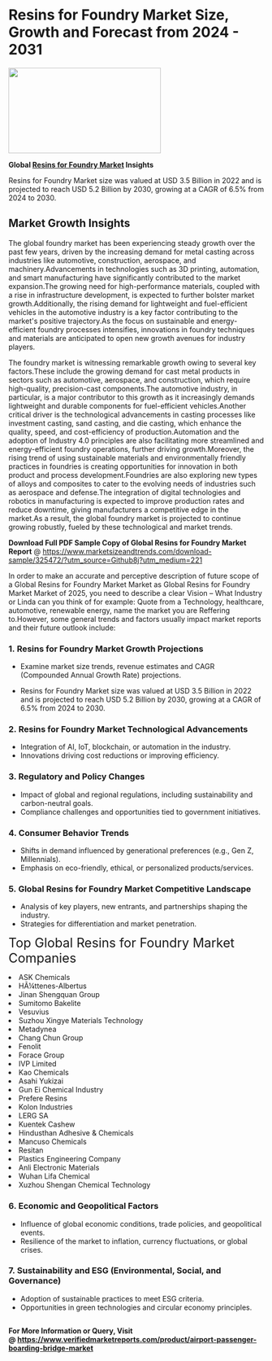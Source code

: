 <H1>Resins for Foundry Market Size, Growth and Forecast from 2024 - 2031</H1><img class="aligncenter size-medium wp-image-584254" src="https://thirdeyenews.in/wp-content/uploads/2024/09/Global-Market-Research-300x168.jpeg" alt="" width="300" height="168" /><p><strong>Global&nbsp;<a href="https://www.marketsizeandtrends.com/download-sample/325472/?utm_source=Github8j?utm_medium=221">Resins for Foundry Market</a> Insights</strong></p><p>Resins for Foundry Market size was valued at USD 3.5 Billion in 2022 and is projected to reach USD 5.2 Billion by 2030, growing at a CAGR of 6.5% from 2024 to 2030.</p><p><h2>Market Growth Insights</h2> <p>The global foundry market has been experiencing steady growth over the past few years, driven by the increasing demand for metal casting across industries like automotive, construction, aerospace, and machinery.Advancements in technologies such as 3D printing, automation, and smart manufacturing have significantly contributed to the market expansion.The growing need for high-performance materials, coupled with a rise in infrastructure development, is expected to further bolster market growth.Additionally, the rising demand for lightweight and fuel-efficient vehicles in the automotive industry is a key factor contributing to the market's positive trajectory.As the focus on sustainable and energy-efficient foundry processes intensifies, innovations in foundry techniques and materials are anticipated to open new growth avenues for industry players.</p> <p>The foundry market is witnessing remarkable growth owing to several key factors.These include the growing demand for cast metal products in sectors such as automotive, aerospace, and construction, which require high-quality, precision-cast components.The automotive industry, in particular, is a major contributor to this growth as it increasingly demands lightweight and durable components for fuel-efficient vehicles.Another critical driver is the technological advancements in casting processes like investment casting, sand casting, and die casting, which enhance the quality, speed, and cost-efficiency of production.Automation and the adoption of Industry 4.0 principles are also facilitating more streamlined and energy-efficient foundry operations, further driving growth.Moreover, the rising trend of using sustainable materials and environmentally friendly practices in foundries is creating opportunities for innovation in both product and process development.Foundries are also exploring new types of alloys and composites to cater to the evolving needs of industries such as aerospace and defense.The integration of digital technologies and robotics in manufacturing is expected to improve production rates and reduce downtime, giving manufacturers a competitive edge in the market.As a result, the global foundry market is projected to continue growing robustly, fueled by these technological and market trends.<p><span class=""><strong>Download Full PDF Sample Copy of Global Resins for Foundry Market Report</strong> @ <a href="https://www.marketsizeandtrends.com/download-sample/325472/?utm_source=Github8j?utm_medium=221" target="_blank">https://www.marketsizeandtrends.com/download-sample/325472/?utm_source=Github8j?utm_medium=221</a></span></p><p>In order to make an accurate and perceptive description of future scope of a Global&nbsp;Resins for Foundry Market Market as Global&nbsp;Resins for Foundry Market Market of 2025, you need to describe a clear Vision &ndash; What Industry or Linda can you think of for example: Quote from a Technology, healthcare, automotive, renewable energy, name the market you are Reffering to.However, some general trends and factors usually impact market reports and their future outlook include:</p><h3>1.&nbsp;<strong>Resins for Foundry Market Growth Projections</strong></h3><ul><li>Examine market size trends, revenue estimates and CAGR (Compounded Annual Growth Rate) projections.</li><li><p>Resins for Foundry Market size was valued at USD 3.5 Billion in 2022 and is projected to reach USD 5.2 Billion by 2030, growing at a CAGR of 6.5% from 2024 to 2030.</p></li></ul><h3>2.&nbsp;<strong>Resins for Foundry Market Technological Advancements</strong></h3><ul><li>Integration of AI, IoT, blockchain, or automation in the industry.</li><li>Innovations driving cost reductions or improving efficiency.</li></ul><h3>3.&nbsp;<strong>Regulatory and Policy Changes</strong></h3><ul><li>Impact of global and regional regulations, including sustainability and carbon-neutral goals.</li><li>Compliance challenges and opportunities tied to government initiatives.</li></ul><h3>4.&nbsp;<strong>Consumer Behavior Trends</strong></h3><ul><li>Shifts in demand influenced by generational preferences (e.g., Gen Z, Millennials).</li><li>Emphasis on eco-friendly, ethical, or personalized products/services.</li></ul><h3>5.&nbsp;<strong>Global Resins for Foundry Market Competitive Landscape</strong></h3><ul><li>Analysis of key players, new entrants, and partnerships shaping the industry.</li><li>Strategies for differentiation and market penetration.</li></ul><p data-pm-slice="1 1 []"><span style="color: inherit; font-family: inherit; font-size: 25px;">Top Global Resins for Foundry Market Companies</span></p><div class="" data-test-id=""><p><li>ASK Chemicals</li><li> HÃ¼ttenes-Albertus</li><li> Jinan Shengquan Group</li><li> Sumitomo Bakelite</li><li> Vesuvius</li><li> Suzhou Xingye Materials Technology</li><li> Metadynea</li><li> Chang Chun Group</li><li> Fenolit</li><li> Forace Group</li><li> IVP Limited</li><li> Kao Chemicals</li><li> Asahi Yukizai</li><li> Gun Ei Chemical Industry</li><li> Prefere Resins</li><li> Kolon Industries</li><li> LERG SA</li><li> Kuentek Cashew</li><li> Hindusthan Adhesive & Chemicals</li><li> Mancuso Chemicals</li><li> Resitan</li><li> Plastics Engineering Company</li><li> Anli Electronic Materials</li><li> Wuhan Lifa Chemical</li><li> Xuzhou Shengan Chemical Technology</li></p></div><h3>6.&nbsp;<strong>Economic and Geopolitical Factors</strong></h3><ul><li>Influence of global economic conditions, trade policies, and geopolitical events.</li><li>Resilience of the market to inflation, currency fluctuations, or global crises.</li></ul><h3>7.&nbsp;<strong>Sustainability and ESG (Environmental, Social, and Governance)</strong></h3><ul><li>Adoption of sustainable practices to meet ESG criteria.</li><li>Opportunities in green technologies and circular economy principles.</li></ul><h2><strong style="font-size: 14px;">For More Information or Query, Visit @&nbsp;</strong><a style="background-color: #ffffff; font-size: 14px;" href="https://www.marketsizeandtrends.com/report/resins-for-foundry-market/" target="_blank">https://www.verifiedmarketreports.com/product/airport-passenger-boarding-bridge-market</a></h2>